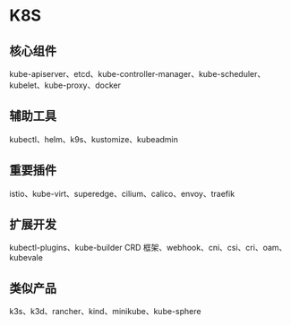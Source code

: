 # K8S

## 核心组件
kube-apiserver、etcd、kube-controller-manager、kube-scheduler、kubelet、kube-proxy、docker

## 辅助工具
kubectl、helm、k9s、kustomize、kubeadmin

## 重要插件
istio、kube-virt、superedge、cilium、calico、envoy、traefik

## 扩展开发
kubectl-plugins、kube-builder CRD 框架、webhook、cni、csi、cri、oam、kubevale

## 类似产品
k3s、k3d、rancher、kind、minikube、kube-sphere

